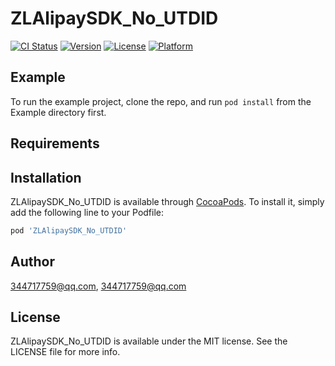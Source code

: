 # ZLAlipaySDK_No_UTDID

[![CI Status](https://img.shields.io/travis/344717759@qq.com/ZLAlipaySDK_No_UTDID.svg?style=flat)](https://travis-ci.org/344717759@qq.com/ZLAlipaySDK_No_UTDID)
[![Version](https://img.shields.io/cocoapods/v/ZLAlipaySDK_No_UTDID.svg?style=flat)](https://cocoapods.org/pods/ZLAlipaySDK_No_UTDID)
[![License](https://img.shields.io/cocoapods/l/ZLAlipaySDK_No_UTDID.svg?style=flat)](https://cocoapods.org/pods/ZLAlipaySDK_No_UTDID)
[![Platform](https://img.shields.io/cocoapods/p/ZLAlipaySDK_No_UTDID.svg?style=flat)](https://cocoapods.org/pods/ZLAlipaySDK_No_UTDID)

## Example

To run the example project, clone the repo, and run `pod install` from the Example directory first.

## Requirements

## Installation

ZLAlipaySDK_No_UTDID is available through [CocoaPods](https://cocoapods.org). To install
it, simply add the following line to your Podfile:

```ruby
pod 'ZLAlipaySDK_No_UTDID'
```

## Author

344717759@qq.com, 344717759@qq.com

## License

ZLAlipaySDK_No_UTDID is available under the MIT license. See the LICENSE file for more info.
